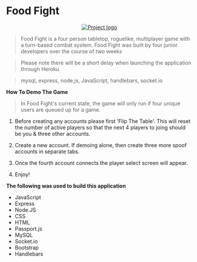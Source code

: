 # Food Fight
<div align="center">
<a href="https://safe-fortress-63021.herokuapp.com/"><img src="https://github.com/rwazny/Project-2/blob/master/public/images/main_characters_pagenobckgd.png" alt="Project logo"></img></a>
</div>

> Food Fight is a four person tabletop, roguelike, multiplayer game with a turn-based combat system. Food Fight was built by four junior developers over the course of two weeks

> Please note there will be a short delay when launching the application through Heroku

> mysql, express, node,js, JavaScript, handlebars, socket.io 

**How To Demo The Game**

> In Food Fight's current state, the game will only run if four unique users are queued up for a game. 

1. Before creating any accounts please first 'Flip The Table'. This will reset the number of active players so that the next 4 players to joing should be you & three other accounts.

2. Create a new account. If demoing alone, then create three more spoof accounts in separate tabs.

3. Once the fourth account connects the player select screen will appear.

4. Enjoy!

**The following was used to build this application**

- JavaScript
- Express
- Node.JS
- CSS
- HTML
- Passport.js
- MySQL
- Socket.io
- Bootstrap
- Handlebars

